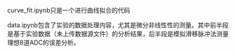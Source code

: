 curve_fit.ipynb只是一个进行曲线拟合的代码

data.ipynb包含了实验的数据处理内容，尤其是微分非线性性的测量。其中前半段是基于实验数据（未上传数据源文件）的分析结果，后半段是模拟滑移脉冲法测量理想8道ADC的误差分析。
